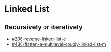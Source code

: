 # Linked List

## Recursively or iteratively

* [#206-reverse-linked-list-e](../by-number/200-250.md#206-reverse-linked-list-e "mention")
* [#430-flatten-a-multilevel-doubly-linked-list-m](../by-number/400-450.md#430-flatten-a-multilevel-doubly-linked-list-m "mention")
